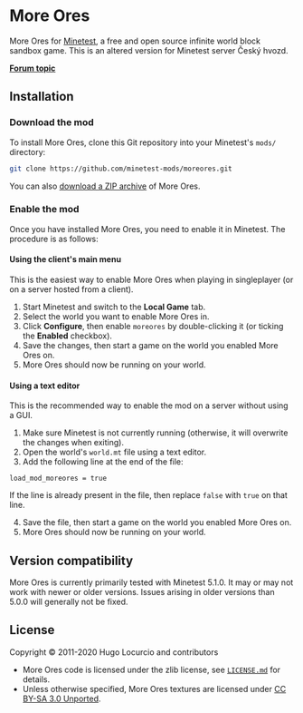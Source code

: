 # More Ores

More Ores for [Minetest](https://www.minetest.net/), a free and open source infinite
world block sandbox game. This is an altered version for Minetest server
Český hvozd.

[**Forum topic**](https://forum.minetest.net/viewtopic.php?f=11&t=549)

## Installation

### Download the mod

To install More Ores, clone this Git repository into your Minetest's `mods/`
directory:

```bash
git clone https://github.com/minetest-mods/moreores.git
```

You can also
[download a ZIP archive](https://github.com/minetest-mods/moreores/archive/master.zip)
of More Ores.

### Enable the mod

Once you have installed More Ores, you need to enable it in Minetest.
The procedure is as follows:

#### Using the client's main menu

This is the easiest way to enable More Ores when playing in singleplayer
(or on a server hosted from a client).

1. Start Minetest and switch to the **Local Game** tab.
2. Select the world you want to enable More Ores in.
3. Click **Configure**, then enable `moreores` by double-clicking it
   (or ticking the **Enabled** checkbox).
4. Save the changes, then start a game on the world you enabled More Ores on.
5. More Ores should now be running on your world.

#### Using a text editor

This is the recommended way to enable the mod on a server without using a GUI.

1. Make sure Minetest is not currently running (otherwise, it will overwrite
   the changes when exiting).
2. Open the world's `world.mt` file using a text editor.
3. Add the following line at the end of the file:

```text
load_mod_moreores = true
```

If the line is already present in the file, then replace `false` with `true`
on that line.

4. Save the file, then start a game on the world you enabled More Ores on.
5. More Ores should now be running on your world.

## Version compatibility

More Ores is currently primarily tested with Minetest 5.1.0.
It may or may not work with newer or older versions. Issues arising in older
versions than 5.0.0 will generally not be fixed.

## License

Copyright © 2011-2020 Hugo Locurcio and contributors

- More Ores code is licensed under the zlib license, see
  [`LICENSE.md`](LICENSE.md) for details.
- Unless otherwise specified, More Ores textures are licensed under
  [CC BY-SA 3.0 Unported](https://creativecommons.org/licenses/by-sa/3.0/).
